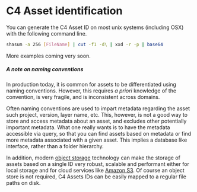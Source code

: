# C4 Asset identification 

You can generate the C4 Asset ID on most unix systems (including OSX) with the following command line.

```bash
shasum -a 256 [FileName] | cut -f1 -d\ | xxd -r -p | base64
```

More examples coming very soon.

##### A note on naming conventions
In production today, it is common for assets to be differentiated using naming conventions.  However, this requires _a priori_ knowledge of the convention, is very fragile, and is inconsistent across domains.  

Often naming conventions are used to impart metadata regarding the asset such project, version, layer name, etc.  This, however, is not a good way to store and access metadata about an asset, and excludes other potentially important metadata.  What one really wants is to have the metadata accessible via query, so that you can find assets based on metadata or find more metadata associated with a given asset.  This implies a database like interface, rather than a folder hierarchy.

In addition, modern [object storage](http://en.wikipedia.org/wiki/Object_storage) technology can make the storage of assets based on a single ID very robust, scalable and performant either for local storage and for cloud services like [Amazon S3](http://aws.amazon.com/s3/).  Of course an object store is not required, C4 Assets IDs can be easily mapped to a regular file paths on disk.
